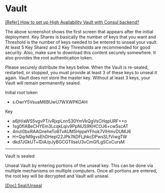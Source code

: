 
# Vault

[[Refer] How to set up High Availability Vault with Consul backend?](https://www.opcito.com/blogs/how-to-set-up-high-availability-vault-with-consul-backend)

The above screenshot shows the first screen that appears after the initial deployment. Key Shares is basically the number of keys that you want and Threshold is the number of keys needed to be entered to unseal your vault. At least 5 Key Sharez and 2 Key Thresholds are recommended for good security. Also, make sure to download this content securely somewhere. It also provides the root authentication token.

Please securely distribute the keys below. When the Vault is re-sealed, restarted, or stopped, you must provide at least 3 of these keys to unseal it again. Vault does not store the master key. Without at least 3 keys, your Vault will remain permanently sealed.

Initial root token
- s.OwrY5VsuaM6BUwU7WXWPKOAH

Key
- a6jH/aWS5vgvPT/vRjxpLnn530YmVkQgVsCHqpURF++o
- 1sg0fIABeCHYEm3LcqkLqiv9PpNUS9KHCOJ6+cw5scAT
- 4mzl0bxRAAGneheToBTvAUM5HppeYFhok7VlHmvDUMJ6
- H+QqrM9gvsEhDHepI22JPk7ADFLjhkcDPwsSLfViwgTW
- dkd7JGkUT+lDiA/pJyBGCGTIIseU3vCmGfLgSCxCursM

---

Vault is sealed

Unseal Vault by entering portions of the unseal key. This can be done via multiple mechanisms on multiple computers. Once all portions are entered, the root key will be decrypted and Vault will unseal.

[[Doc] Seal/Unseal](https://www.vaultproject.io/docs/concepts/seal)